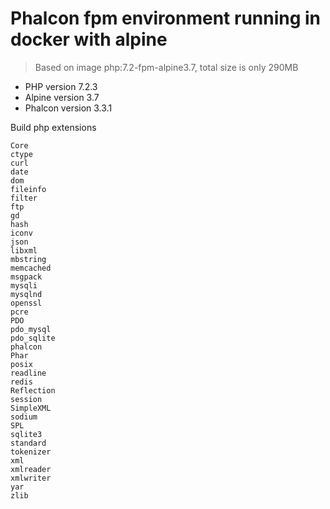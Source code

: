 # Phalcon fpm environment running in docker with alpine

> Based on image php:7.2-fpm-alpine3.7, total size is only 290MB


- PHP version 7.2.3
- Alpine version 3.7
- Phalcon version 3.3.1

Build php extensions

```
Core
ctype
curl
date
dom
fileinfo
filter
ftp
gd
hash
iconv
json
libxml
mbstring
memcached
msgpack
mysqli
mysqlnd
openssl
pcre
PDO
pdo_mysql
pdo_sqlite
phalcon
Phar
posix
readline
redis
Reflection
session
SimpleXML
sodium
SPL
sqlite3
standard
tokenizer
xml
xmlreader
xmlwriter
yar
zlib
```

